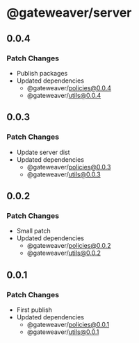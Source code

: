 # @gateweaver/server

## 0.0.4

### Patch Changes

- Publish packages
- Updated dependencies
  - @gateweaver/policies@0.0.4
  - @gateweaver/utils@0.0.4

## 0.0.3

### Patch Changes

- Update server dist
- Updated dependencies
  - @gateweaver/policies@0.0.3
  - @gateweaver/utils@0.0.3

## 0.0.2

### Patch Changes

- Small patch
- Updated dependencies
  - @gateweaver/policies@0.0.2
  - @gateweaver/utils@0.0.2

## 0.0.1

### Patch Changes

- First publish
- Updated dependencies
  - @gateweaver/policies@0.0.1
  - @gateweaver/utils@0.0.1
